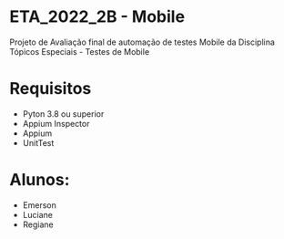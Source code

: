 # ETA_2022_2B - Mobile
Projeto de Avaliação final de automação de testes Mobile da Disciplina Tópicos Especiais -  Testes de Mobile

# Requisitos
- Pyton 3.8 ou superior
- Appium Inspector
- Appium
- UnitTest

# Alunos:
- Emerson
- Luciane
- Regiane
